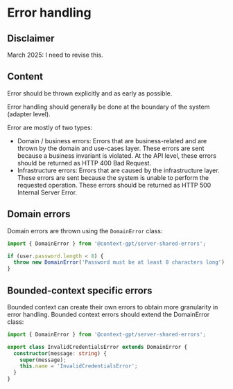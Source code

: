# Error handling

## Disclaimer

March 2025: I need to revise this.

## Content

Error should be thrown explicitly and as early as possible. 

Error handling should generally be done at the boundary of the system (adapter level).

Error are mostly of two types:
- Domain / business errors: Errors that are business-related and are thrown by the domain and use-cases layer.
These errors are sent because a business invariant is violated. At the API level, these errors should be returned as HTTP 400 Bad Request.
- Infrastructure errors: Errors that are caused by the infrastructure layer. These errors are sent because the system is unable to perform the requested operation.
These errors should be returned as HTTP 500 Internal Server Error.

## Domain errors

Domain errors are thrown using the `DomainError` class:

```ts
import { DomainError } from '@context-gpt/server-shared-errors';

if (user.password.length < 8) {
  throw new DomainError('Password must be at least 8 characters long');
}
```

## Bounded-context specific errors

Bounded context can create their own errors to obtain more granularity in error handling.
Bounded context errors should extend the DomainError class:

```ts
import { DomainError } from '@context-gpt/server-shared-errors';

export class InvalidCredentialsError extends DomainError {
  constructor(message: string) {
    super(message);
    this.name = 'InvalidCredentialsError';
  }
}
```
